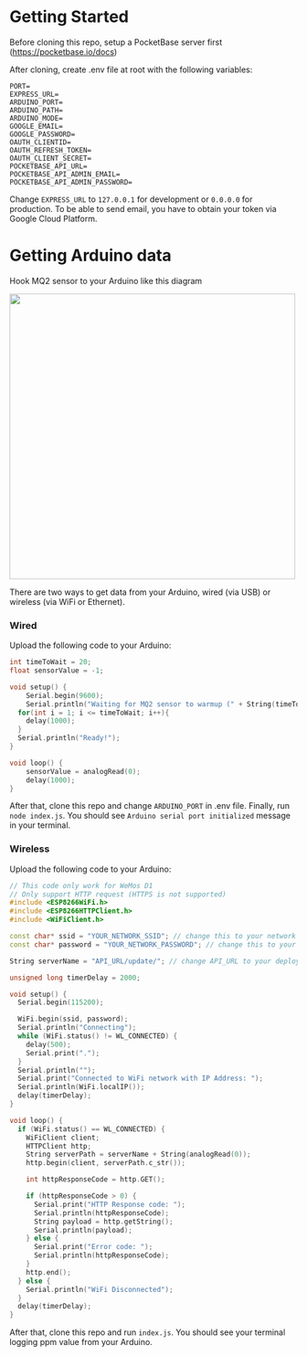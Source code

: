﻿# Getting Started
Before cloning this repo, setup a PocketBase server first (https://pocketbase.io/docs)

After cloning, create .env file at root with the following variables:
```
PORT=
EXPRESS_URL=
ARDUINO_PORT=
ARDUINO_PATH=
ARDUINO_MODE=
GOOGLE_EMAIL=
GOOGLE_PASSWORD=
OAUTH_CLIENTID=
OAUTH_REFRESH_TOKEN=
OAUTH_CLIENT_SECRET=
POCKETBASE_API_URL=
POCKETBASE_API_ADMIN_EMAIL=
POCKETBASE_API_ADMIN_PASSWORD=
```
Change `EXPRESS_URL` to `127.0.0.1` for development or `0.0.0.0` for production.
To be able to send email, you have to obtain your token via Google Cloud Platform.

# Getting Arduino data

Hook MQ2 sensor to your Arduino like this diagram

<img src="https://user-images.githubusercontent.com/71075654/226717333-9024f791-bb62-4069-b672-480909f9a33a.png" width="500">

There are two ways to get data from your Arduino, wired (via USB) or wireless (via WiFi or Ethernet).
### Wired

Upload the following code to your Arduino:
```C++
int timeToWait = 20;
float sensorValue = -1;

void setup() {
	Serial.begin(9600);
	Serial.println("Waiting for MQ2 sensor to warmup (" + String(timeToWait) + "s)");
  for(int i = 1; i <= timeToWait; i++){
    delay(1000);
  }
  Serial.println("Ready!");
}

void loop() {
	sensorValue = analogRead(0);
	delay(1000);
}
```
After that, clone this repo and change `ARDUINO_PORT` in .env file. Finally, run `node index.js`. You should see `Arduino serial port initialized` message in your terminal.

### Wireless

Upload the following code to your Arduino:
```C++
// This code only work for WeMos D1
// Only support HTTP request (HTTPS is not supported)
#include <ESP8266WiFi.h>
#include <ESP8266HTTPClient.h>
#include <WiFiClient.h>

const char* ssid = "YOUR_NETWORK_SSID"; // change this to your network ssid
const char* password = "YOUR_NETWORK_PASSWORD"; // change this to your network password

String serverName = "API_URL/update/"; // change API_URL to your deployement url

unsigned long timerDelay = 2000;

void setup() {
  Serial.begin(115200);

  WiFi.begin(ssid, password);
  Serial.println("Connecting");
  while (WiFi.status() != WL_CONNECTED) {
    delay(500);
    Serial.print(".");
  }
  Serial.println("");
  Serial.print("Connected to WiFi network with IP Address: ");
  Serial.println(WiFi.localIP());
  delay(timerDelay);
}

void loop() {
  if (WiFi.status() == WL_CONNECTED) {
    WiFiClient client;
    HTTPClient http;
    String serverPath = serverName + String(analogRead(0));
    http.begin(client, serverPath.c_str());

    int httpResponseCode = http.GET();

    if (httpResponseCode > 0) {
      Serial.print("HTTP Response code: ");
      Serial.println(httpResponseCode);
      String payload = http.getString();
      Serial.println(payload);
    } else {
      Serial.print("Error code: ");
      Serial.println(httpResponseCode);
    }
    http.end();
  } else {
    Serial.println("WiFi Disconnected");
  }
  delay(timerDelay);
}
```
After that, clone this repo and run `index.js`. You should see your terminal logging ppm value from your Arduino.
